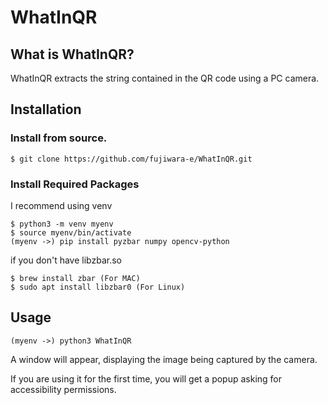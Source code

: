 # WhatInQR

## What is WhatInQR?
WhatInQR extracts the string contained in the QR code using a PC camera.

## Installation
### Install from source.
```
$ git clone https://github.com/fujiwara-e/WhatInQR.git
```
### Install Required Packages
I recommend using venv
```
$ python3 -m venv myenv
$ source myenv/bin/activate
(myenv ->) pip install pyzbar numpy opencv-python
```
if you don't have libzbar.so
```
$ brew install zbar (For MAC)
$ sudo apt install libzbar0 (For Linux)
```

## Usage
```
(myenv ->) python3 WhatInQR
```
A window will appear, displaying the image being captured by the camera.

If you are using it for the first time, you will get a popup asking for accessibility permissions.




